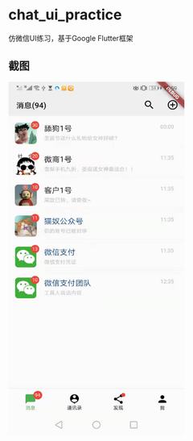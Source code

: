 # chat_ui_practice

仿微信UI练习，基于Google Flutter框架

## 截图

<img src="https://github.com/a2824256/chat_ui_practice/blob/master/screenshot.jpg" width="350" height="700" />
